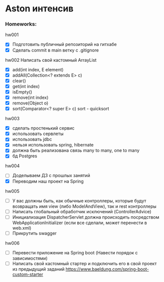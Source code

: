 # Aston интенсив

### Homeworks:
hw001
- [x] Подготовить публичный репозиторий на гитхабе
- [x] Сделать commit в main ветку с .gitignore
 
hw002 Написать свой кастомный ArrayList

- [x] add(int index, E element)
- [x] addAll(Collection<? extends E> c)
- [x] clear()
- [x] get(int index)
- [x] isEmpty()
- [x] remove(int index)
- [x] remove(Object o)
- [x] sort(Comparator<? super E> c) sort - quicksort

hw003
- [x] сделать простенький сервис
- [x] использовать сервлеты
- [x] использовать jdbc
- [x] нельзя использовать spring, hibernate
- [x] должна быть реализована связь many to many, one to many
- [x] бд Postgres

hw004
- [ ] Доделываем ДЗ с прошлых занятий
- [x] Переводим наш проект на Spring

hw005
- [ ] У вас должны быть, как обычные контроллеры, которые будут возвращать имя view (либо ModelAndView), так и rest контроллеры
- [ ] Написать глобальный обработчик исключений (ControllerAdvice)
- [ ] Инициализация DispatcherServlet должна происходить посредством WebApplicationInitializer (если все сделали, может перенести в web.xml)
- [ ] Прикрутить swagger

hw006
- [ ] Перевести приложение на Spring boot (Навести порядок с зависимостями)
- [ ] Написать свой кастомный стартер и подключить его в свой проект из предыдущий заданий
    https://www.baeldung.com/spring-boot-custom-starter